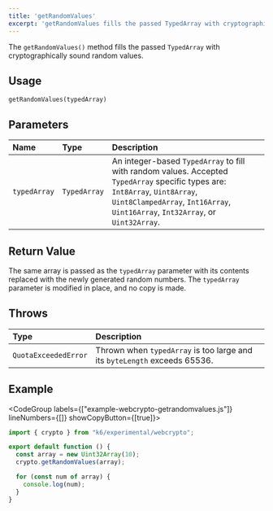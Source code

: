 ```yaml
---
title: 'getRandomValues'
excerpt: 'getRandomValues fills the passed TypedArray with cryptographically sound random values.'
---
```


The `getRandomValues()` method fills the passed `TypedArray` with cryptographically sound random values.

## Usage

```
getRandomValues(typedArray)
```

## Parameters

| Name         | Type         | Description                                                                                                                                                                                                      |
| :----------- | :----------- | :--------------------------------------------------------------------------------------------------------------------------------------------------------------------------------------------------------------- |
| `typedArray` | `TypedArray` | An integer-based `TypedArray` to fill with random values. Accepted `TypedArray` specific types are: `Int8Array`, `Uint8Array`, `Uint8ClampedArray`, `Int16Array`, `Uint16Array`, `Int32Array`, or `Uint32Array`. |

## Return Value

The same array is passed as the `typedArray` parameter with its contents replaced with the newly generated random numbers. The `typedArray` parameter is modified in place, and no copy is made.

## Throws

| Type                 | Description                                                          |
| :------------------- | :------------------------------------------------------------------- |
| `QuotaExceededError` | Thrown when `typedArray` is too large and its `byteLength` exceeds 65536. |

## Example

<CodeGroup labels={["example-webcrypto-getrandomvalues.js"]} lineNumbers={[]} showCopyButton={[true]}>

```javascript
import { crypto } from "k6/experimental/webcrypto";

export default function () {
  const array = new Uint32Array(10);
  crypto.getRandomValues(array);

  for (const num of array) {
    console.log(num);
  }
}
```

</CodeGroup>